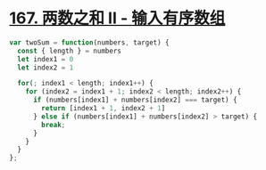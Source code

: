 # [167. 两数之和 II - 输入有序数组](https://leetcode-cn.com/problems/two-sum-ii-input-array-is-sorted/)

```javascript
var twoSum = function(numbers, target) {
  const { length } = numbers
  let index1 = 0
  let index2 = 1

  for(; index1 < length; index1++) {
    for (index2 = index1 + 1; index2 < length; index2++) {
      if (numbers[index1] + numbers[index2] === target) {
        return [index1 + 1, index2 + 1]
      } else if (numbers[index1] + numbers[index2] > target) {
        break;
      }
    }
  }
};
```
